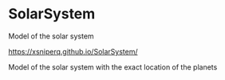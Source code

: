 # SolarSystem
Model of the solar system 

https://xsniperq.github.io/SolarSystem/

Model of the solar system with the exact location of the planets
